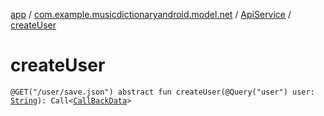 [app](../../index.md) / [com.example.musicdictionaryandroid.model.net](../index.md) / [ApiService](index.md) / [createUser](./create-user.md)

# createUser

`@GET("/user/save.json") abstract fun createUser(@Query("user") user: `[`String`](https://kotlinlang.org/api/latest/jvm/stdlib/kotlin/-string/index.html)`): Call<`[`CallBackData`](../../com.example.musicdictionaryandroid.model.entity/-call-back-data/index.md)`>`
